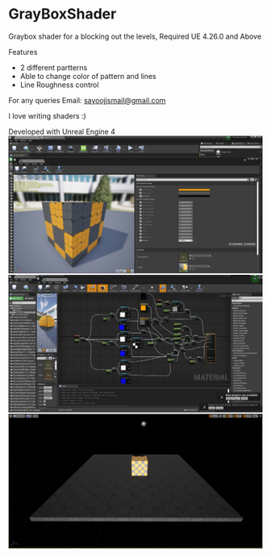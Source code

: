 # GrayBoxShader

Graybox shader for a blocking out the levels, Required UE 4.26.0 and Above

Features
- 2 different partterns 
- Able to change color of pattern and lines
- Line Roughness control 

For any queries
Email: sayoojjsmail@gmail.com

I love writing shaders :) 

Developed with Unreal Engine 4
![alt text](https://github.com/sayoojjs/GrayBoxShader/blob/master/GrayBoxInstance.JPG)
![alt text](https://github.com/sayoojjs/GrayBoxShader/blob/master/GrayBox.JPG)
![alt text](https://github.com/sayoojjs/GrayBoxShader/blob/master/GrayBoxView.JPG)

              
              
